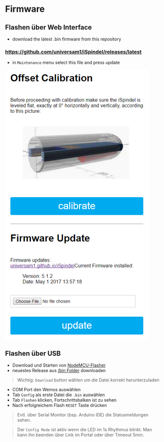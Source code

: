 # Firmware

## Flashen über Web Interface

- download the latest .bin firmware from this repository 
### https://github.com/universam1/iSpindel/releases/latest

- in `Maintenance` menu select this file and press update

![flash web](/pics/maintenance.png)

## Flashen über USB

- Download und Starten von [NodeMCU-Flasher](https://github.com/nodemcu/nodemcu-flasher/raw/master/Win32/Release/ESP8266Flasher.exe)
- neuestes Release aus [/bin Folder](https://github.com/universam1/iSpindel/raw/master/bin/) downloaden
> Wichtig: ```Download``` button wählen um die Datei korrekt herunterzuladen
- COM Port den Wemos auswählen
- Tab ```Config``` als erste Datei die ```.bin``` auswählen
- Tab ```Flashen``` klicken, Fortschrittsbalken ist zu sehen
- Nach erfolgreichem Flash ```RESET``` Taste drücken

> Evtl. über Serial Monitor (bsp. Arduino IDE) die Statusmeldungen sehen.

> Der ```Config Mode``` ist aktiv wenn die LED im 1s Rhythmus blinkt. Man kann ihn beenden über Link im Portal oder über Timeout 5min.
